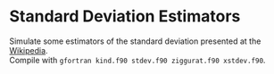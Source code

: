# Standard Deviation Estimators
Simulate some estimators of the standard deviation presented at the [Wikipedia](https://en.wikipedia.org/wiki/Standard_deviation). 
<br>Compile with ```gfortran kind.f90 stdev.f90 ziggurat.f90 xstdev.f90```.
